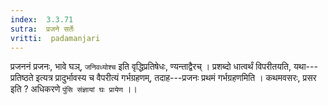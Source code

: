 ```yaml
---
index:  3.3.71
sutra:  प्रजने सर्तेः
vritti:  padamanjari
---
```


प्रजननं प्रजनः, भावे घञ्, `जनिवध्योश्च` इति वृद्धिप्रतिषेधः, ण्यन्ताद्वैरच् । प्रशब्दो धात्वर्थं विपरीतयति, यथा---प्रतिष्ठते इत्यत्र प्रादुर्भावस्य च वैपरीत्यं गर्भग्रहणम्, तदाह---प्रजनः प्रथमं गर्भग्रहणमिति । कथमवसरः, प्रसर इति ? अधिकरणे `पुंसि संज्ञायां घः प्रायेण` ।।
